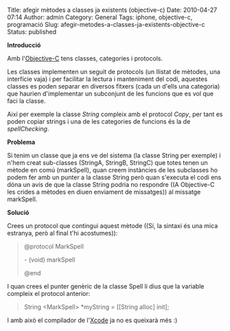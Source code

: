 Title: afegir mètodes a classes ja existents (objective-c)
Date: 2010-04-27 07:14
Author: admin
Category: General
Tags: iphone, objective-c, programació
Slug: afegir-metodes-a-classes-ja-existents-objective-c
Status: published

**Introducció**

Amb l'[Objective-C](http://en.wikipedia.org/wiki/Objective-c "Entrada a la wikipedia anglesa sobre el llenguatge de programació Objective-c") tens classes, categories i protocols.

Les classes implementen un seguit de protocols (un llistat de mètodes, una interfície vaja) i per facilitar la lectura i manteniment del codi, aquestes classes es poden separar en diversos fitxers (cada un d'ells una categoria) que haurien d'implementar un subconjunt de les funcions que es vol que faci la classe.

Així per exemple la classe *String* compleix amb el protocol *Copy*, per tant es poden copiar strings i una de les categories de funcions és la de *spellChecking*.

**Problema**

Si tenim un classe que ja ens ve del sistema (la classe String per exemple) i n'hem creat sub-classes (StringA, StringB, StringC) que totes tenen un mètode en comú (markSpell), quan creem instàncies de les subclasses ho podem fer amb un punter a la classe String però quan s'executa el codi ens dóna un avís de que la classe String podria no respondre ((A Objective-C les crides a mètodes en diuen enviament de missatges)) al missatge markSpell.

**Solució**

Crees un protocol que contingui aquest mètode ((Sí, la sintaxi és una mica estranya, però al final t'hi acostumes)):

> @protocol MarkSpell
>
> \- (void) markSpell
>
> @end

I quan crees el punter genèric de la classe Spell li dius que la variable compleix el protocol anterior:

> String \<MarkSpell\> \*myString = \[\[String alloc\] init\];

I amb això el compilador de l'[Xcode](http://en.wikipedia.org/wiki/Xcode "Entrada a la wikipedia anglesa sobre l'EID Xcode") ja no es queixarà més :)
